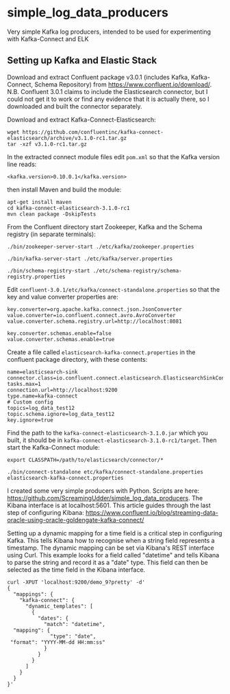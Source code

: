 # simple_log_data_producers
Very simple Kafka log producers, intended to be used for experimenting with Kafka-Connect and ELK

## Setting up Kafka and Elastic Stack

Download and extract Confluent package v3.0.1 (includes Kafka, Kafka-Connect, Schema Repository) from https://www.confluent.io/download/.
N.B. Confluent 3.0.1 claims to include the Elasticsearch connector, but I could not get it to work or find any evidence that it is actually there, so I downloaded and built the connector separately.

Download and extract Kafka-Connect-Elasticsearch:
```
wget https://github.com/confluentinc/kafka-connect-elasticsearch/archive/v3.1.0-rc1.tar.gz
tar -xzf v3.1.0-rc1.tar.gz
 ```
In the extracted connect module files edit `pom.xml` so that the Kafka version line reads:
```
<kafka.version>0.10.0.1</kafka.version>
```
then install Maven and build the module:
```
apt-get install maven
cd kafka-connect-elasticsearch-3.1.0-rc1
mvn clean package -DskipTests
```
From the Confluent directory start Zookeeper, Kafka and the Schema registry (in separate terminals):
```
./bin/zookeeper-server-start ./etc/kafka/zookeeper.properties

./bin/kafka-server-start ./etc/kafka/server.properties

./bin/schema-registry-start ./etc/schema-registry/schema-registry.properties
```
Edit `confluent-3.0.1/etc/kafka/connect-standalone.properties` so that the key and value converter properties are:
```
key.converter=org.apache.kafka.connect.json.JsonConverter
value.converter=io.confluent.connect.avro.AvroConverter
value.converter.schema.registry.url=http://localhost:8081

key.converter.schemas.enable=false
value.converter.schemas.enable=true
```
Create a file called `elasticsearch-kafka-connect.properties` in the confluent package directory, with these contents:
```
name=elasticsearch-sink
connector.class=io.confluent.connect.elasticsearch.ElasticsearchSinkConnector
tasks.max=1
connection.url=http://localhost:9200
type.name=kafka-connect
# Custom config
topics=log_data_test12
topic.schema.ignore=log_data_test12
key.ignore=true
```

Find the path to the `kafka-connect-elasticsearch-3.1.0.jar` which you built, it should be in `kafka-connect-elasticsearch-3.1.0-rc1/target`. Then start the Kafka-Connect module:
```
export CLASSPATH=/path/to/elasticsearch/connector/*

./bin/connect-standalone etc/kafka/connect-standalone.properties elasticsearch-kafka-connect.properties
```
I created some very simple producers with Python. Scripts are here: https://github.com/ScreamingUdder/simple_log_data_producers. The Kibana interface is at localhost:5601. This article guides through the last step of configuring Kibana: https://www.confluent.io/blog/streaming-data-oracle-using-oracle-goldengate-kafka-connect/

Setting up a dynamic mapping for a time field is a critical step in configuring Kafka. This tells Kibana how to recognise when a string field represents a timestamp. The dynamic mapping can be set via Kibana's REST interface using Curl. This example looks for a field called "datetime" and tells Kibana to parse the string and record it as a "date" type. This field can then be selected as the time field in the Kibana interface.

```
curl -XPUT 'localhost:9200/demo_9?pretty' -d'
{
  "mappings": {
    "kafka-connect": {
      "dynamic_templates": [
        {
          "dates": {
            "match": "datetime",
  "mapping": {
              "type": "date",
 "format": "YYYY-MM-dd HH:mm:ss"
            }
          }
        }
      ]
    }
  }
}'
```


